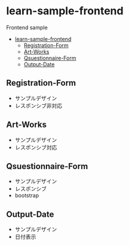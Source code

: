 # learn-sample-frontend
Frontend sample
- [learn-sample-frontend](#learn-sample-frontend)
	- [Registration-Form](#registration-form)
	- [Art-Works](#art-works)
	- [Qsuestionnaire-Form](#qsuestionnaire-form)
	- [Output-Date](#output-date)

## Registration-Form
- サンプルデザイン
- レスポンシブ非対応

## Art-Works
- サンプルデザイン
- レスポンシブ対応

## Qsuestionnaire-Form
- サンプルデザイン
- レスポンシブ
- bootstrap

## Output-Date
- サンプルデザイン
- 日付表示
